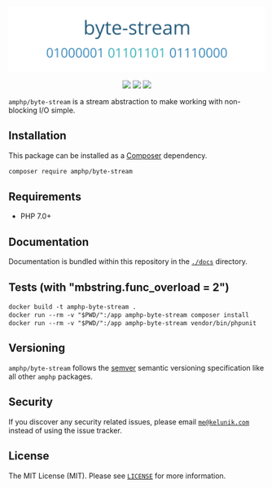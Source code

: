 [![byte-stream](https://raw.githubusercontent.com/amphp/logo/master/repos/byte-stream.png?v=07-09-2017)](https://amphp.org/byte-stream/)

<p align="center">
<a href="https://travis-ci.org/amphp/byte-stream"><img src="https://img.shields.io/travis/amphp/byte-stream/master.svg?style=flat-square"></a>
<a href="https://coveralls.io/github/amphp/byte-stream?branch=master"><img src="https://img.shields.io/coveralls/amphp/byte-stream/master.svg?style=flat-square"></a>
<a href="blob/master/LICENSE"><img src="https://img.shields.io/badge/license-MIT-blue.svg?style=flat-square"></a>
</p>

`amphp/byte-stream` is a stream abstraction to make working with non-blocking I/O simple.

## Installation

This package can be installed as a [Composer](https://getcomposer.org/) dependency.

```bash
composer require amphp/byte-stream
```

## Requirements

- PHP 7.0+

## Documentation

Documentation is bundled within this repository in the [`./docs`](./docs) directory.

## Tests (with "mbstring.func_overload = 2")

```
docker build -t amphp-byte-stream .
docker run --rm -v "$PWD/":/app amphp-byte-stream composer install
docker run --rm -v "$PWD/":/app amphp-byte-stream vendor/bin/phpunit
```

## Versioning

`amphp/byte-stream` follows the [semver](http://semver.org/) semantic versioning specification like all other `amphp` packages.

## Security

If you discover any security related issues, please email [`me@kelunik.com`](mailto:me@kelunik.com) instead of using the issue tracker.

## License

The MIT License (MIT). Please see [`LICENSE`](./LICENSE) for more information.
